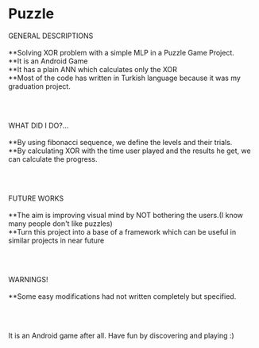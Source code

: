 # Puzzle

GENERAL DESCRIPTIONS <br />
<br />
**Solving XOR problem with a simple MLP in a Puzzle Game Project.<br />
**It is an Android Game<br />
**It has a plain ANN which calculates only the XOR<br />
**Most of the code has written in Turkish language because it was my graduation project.<br />

<br />
<br />

WHAT DID I DO?...<br />
<br />
**By using fibonacci sequence, we define the levels and their trials.<br />
**By calculating XOR with the time user played and the results he get, we can calculate the progress.<br />

<br />
<br />

FUTURE WORKS<br />
<br />
**The aim is improving visual mind by NOT bothering the users.(I know many people don't like puzzles)<br />
**Turn this project into a base of a framework which can be useful in similar projects in near future<br />

<br />
<br />

WARNINGS!<br />
<br />
**Some easy modifications had not written completely but specified.<br />

<br />
<br />

It is an Android game after all. Have fun by discovering and playing :)<br />
